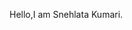 Hello,I am Snehlata Kumari.

  
  

<!---
Snehlata826/Snehlata826 is a ✨ special ✨ repository because its `README.md` (this file) appears on your GitHub profile.
You can click the Preview link to take a look at your changes.
--->
